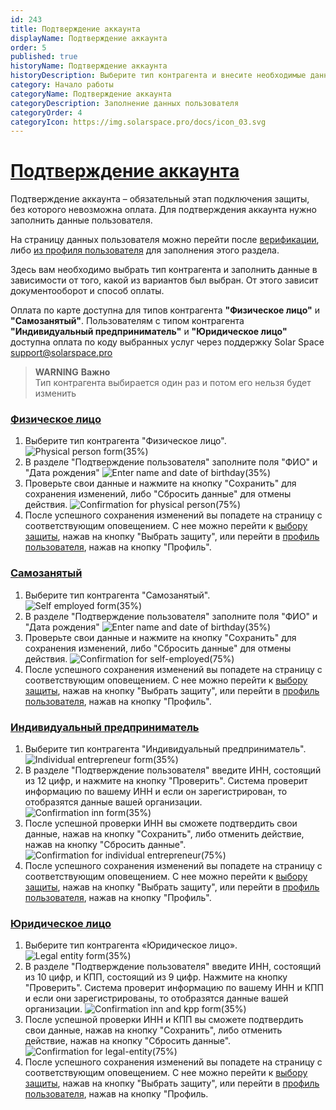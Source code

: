 ```yaml
---
id: 243
title: Подтверждение аккаунта
displayName: Подтверждение аккаунта
order: 5
published: true
historyName: Подтверждение аккаунта
historyDescription: Выберите тип контрагента и внесите необходимые данные для подключения сервисов
category: Начало работы
categoryName: Подтверждение аккаунта
categoryDescription: Заполнение данных пользователя
categoryOrder: 4
categoryIcon: https://img.solarspace.pro/docs/icon_03.svg
---
```


# [Подтверждение аккаунта](account-confirmation)

Подтверждение аккаунта – обязательный этап подключения защиты, без которого невозможна оплата. Для подтверждения аккаунта нужно заполнить данные пользователя.

На страницу данных пользователя можно перейти после [верификации]([206]), либо [из профиля пользователя]([262]) для заполнения этого раздела.
 
Здесь вам необходимо выбрать тип контрагента и заполнить данные в зависимости от того, какой из вариантов был выбран. От этого зависит документооборот и способ оплаты.

Оплата по карте доступна для типов контрагента **"Физическое лицо"** и **"Самозанятый"**. Пользователям с типом контрагента **"Индивидуальный предприниматель"** и **"Юридическое лицо"** доступна оплата по коду выбранных услуг через поддержку Solar Space support@solarspace.pro

> **WARNING**
> **Важно**  
> Тип контрагента выбирается один раз и потом его нельзя будет изменить

### [Физическое лицо](physical-person)
1. Выберите тип контрагента "Физическое лицо".
![Physical person form(35%)](https://img.solarspace.pro/docs/physical-person-form.jpg "Форма для типа 'Физическое лицо'")
2. В разделе "Подтверждение пользователя" заполните поля "ФИО" и "Дата рождения"
![Enter name and date of birthday(35%)](https://img.solarspace.pro/docs/form-for-phys-and-sz.jpg "Ввод ФИО и Даты рождения")
3. Проверьте свои данные и нажмите на кнопку "Сохранить" для сохранения изменений, либо "Сбросить данные" для отмены действия.
![Confirmation for physical person(75%)](https://img.solarspace.pro/docs/confirm-physical-person.jpg "Подтверждение для типа 'Физическое лицо'")
4. После успешного сохранения изменений вы попадете на страницу с соответствующим оповещением. С нее можно перейти к [выбору защиты]([208]), нажав на кнопку "Выбрать защиту", или перейти в [профиль пользователя]([262]), нажав на кнопку "Профиль".
  
### [Самозанятый](self-employed)
1. Выберите тип контрагента "Самозанятый".
![Self employed form(35%)](https://img.solarspace.pro/docs/self-employed-form.jpg "Форма для типа 'Самозанятый'")
2. В разделе "Подтверждение пользователя" заполните поля "ФИО" и "Дата рождения"
![Enter name and date of birthday(35%)](https://img.solarspace.pro/docs/form-for-phys-and-sz.jpg "Ввод ФИО и Даты рождения")
3. Проверьте свои данные и нажмите на кнопку "Сохранить" для сохранения изменений, либо "Сбросить данные" для отмены действия.
![Confirmation for self-employed(75%)](https://img.solarspace.pro/docs/confirm-self-employed.jpg "Подтверждение для типа 'Самозанятый'")
4. После успешного сохранения изменений вы попадете на страницу с соответствующим оповещением. С нее можно перейти к [выбору защиты]([208]), нажав на кнопку "Выбрать защиту", или перейти в [профиль пользователя]([262]), нажав на кнопку "Профиль".
 
### [Индивидуальный предприниматель](individual-entrepreneur)
1. Выберите тип контрагента "Индивидуальный предприниматель".
![Individual entrepreneur form(35%)](https://img.solarspace.pro/docs/individual-entrepreneur-form.jpg "Форма для типа 'Индивидуальный предприниматель'")
2. В разделе "Подтверждение пользователя" введите ИНН, состоящий из 12 цифр, и нажмите на кнопку "Проверить". Система проверит информацию по вашему ИНН и если он зарегистрирован, то отобразятся данные вашей организации.
![Confirmation inn form(35%)](https://img.solarspace.pro/docs/confirmation-inn-form.jpg "Успешная форма подтверждения ИНН")
3. После успешной проверки ИНН  вы сможете подтвердить свои данные, нажав на кнопку "Сохранить", либо отменить действие, нажав на кнопку "Сбросить данные".
![Confirmation for individual entrepreneur(75%)](https://img.solarspace.pro/docs/confirmation-individual-entrepreneur.jpg "Подтверждение для типа 'Индивидуальный предприниматель'")
4. После успешного сохранения изменений вы попадете на страницу с соответствующим оповещением. С нее можно перейти к [выбору защиты]([208]), нажав на кнопку "Выбрать защиту", или перейти в [профиль пользователя]([262]), нажав на кнопку "Профиль".
 
### [Юридическое лицо](legal-entity)
1. Выберите тип контрагента «Юридическое лицо».
 ![Legal entity form(35%)](https://img.solarspace.pro/docs/legal-entity-form.jpg "Форма для типа 'Юридическое лицо'")
2. В разделе "Подтверждение пользователя" введите ИНН, состоящий из 10 цифр, и КПП, состоящий из 9 цифр. Нажмите на кнопку "Проверить". Система проверит информацию по вашему ИНН и КПП и если они зарегистрированы, то отобразятся данные вашей организации.
![Confirmation inn and kpp form(35%)](https://img.solarspace.pro/docs/confirmation-inn-and-kpp-form.jpg "Успешная форма подтверждения ИНН и КПП")
3. После успешной проверки ИНН и КПП вы сможете подтвердить свои данные, нажав на кнопку "Сохранить", либо отменить действие, нажав на кнопку "Сбросить данные".
![Confirmation for legal-entity(75%)](https://img.solarspace.pro/docs/confirmation-legal-entity.jpg "Подтверждение для типа 'Юридическое лицо'")
4. После успешного сохранения изменений вы попадете на страницу с соответствующим оповещением. С нее можно перейти к [выбору защиты]([208]), нажав на кнопку "Выбрать защиту", или перейти в [профиль пользователя]([262]), нажав на кнопку "Профиль.